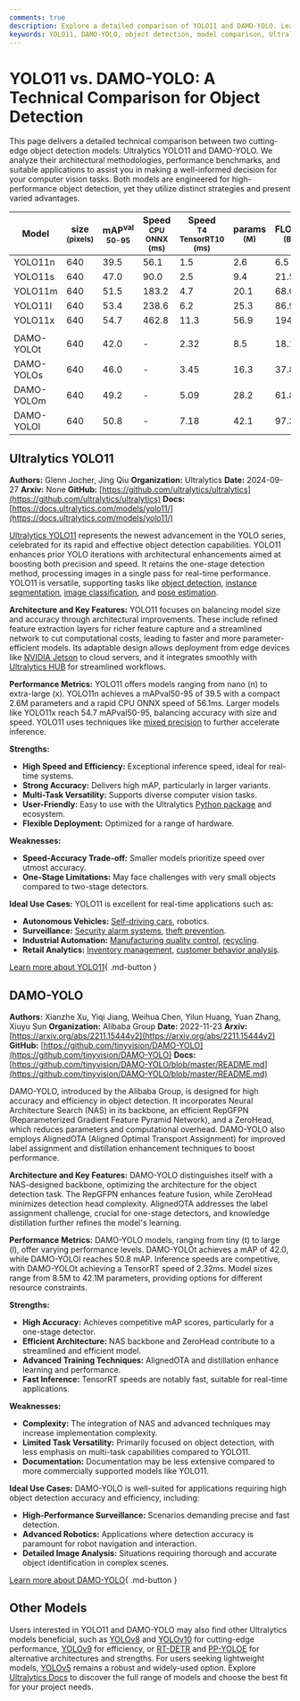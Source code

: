 ```yaml
---
comments: true
description: Explore a detailed comparison of YOLO11 and DAMO-YOLO. Learn about their architectures, performance metrics, and use cases for object detection.
keywords: YOLO11, DAMO-YOLO, object detection, model comparison, Ultralytics, performance benchmarks, machine learning, computer vision
---
```


# YOLO11 vs. DAMO-YOLO: A Technical Comparison for Object Detection

This page delivers a detailed technical comparison between two cutting-edge object detection models: Ultralytics YOLO11 and DAMO-YOLO. We analyze their architectural methodologies, performance benchmarks, and suitable applications to assist you in making a well-informed decision for your computer vision tasks. Both models are engineered for high-performance object detection, yet they utilize distinct strategies and present varied advantages.

<script async src="https://cdn.jsdelivr.net/npm/chart.js"></script>
<script defer src="../../javascript/benchmark.js"></script>

<canvas id="modelComparisonChart" width="1024" height="400" active-models='["YOLO11", "DAMO-YOLO"]'></canvas>

| Model      | size<br><sup>(pixels) | mAP<sup>val<br>50-95 | Speed<br><sup>CPU ONNX<br>(ms) | Speed<br><sup>T4 TensorRT10<br>(ms) | params<br><sup>(M) | FLOPs<br><sup>(B) |
| ---------- | --------------------- | -------------------- | ------------------------------ | ----------------------------------- | ------------------ | ----------------- |
| YOLO11n    | 640                   | 39.5                 | 56.1                           | 1.5                                 | 2.6                | 6.5               |
| YOLO11s    | 640                   | 47.0                 | 90.0                           | 2.5                                 | 9.4                | 21.5              |
| YOLO11m    | 640                   | 51.5                 | 183.2                          | 4.7                                 | 20.1               | 68.0              |
| YOLO11l    | 640                   | 53.4                 | 238.6                          | 6.2                                 | 25.3               | 86.9              |
| YOLO11x    | 640                   | 54.7                 | 462.8                          | 11.3                                | 56.9               | 194.9             |
|            |                       |                      |                                |                                     |                    |                   |
| DAMO-YOLOt | 640                   | 42.0                 | -                              | 2.32                                | 8.5                | 18.1              |
| DAMO-YOLOs | 640                   | 46.0                 | -                              | 3.45                                | 16.3               | 37.8              |
| DAMO-YOLOm | 640                   | 49.2                 | -                              | 5.09                                | 28.2               | 61.8              |
| DAMO-YOLOl | 640                   | 50.8                 | -                              | 7.18                                | 42.1               | 97.3              |

## Ultralytics YOLO11

**Authors:** Glenn Jocher, Jing Qiu
**Organization:** Ultralytics
**Date:** 2024-09-27
**Arxiv:** None
**GitHub:** [https://github.com/ultralytics/ultralytics](https://github.com/ultralytics/ultralytics)
**Docs:** [https://docs.ultralytics.com/models/yolo11/](https://docs.ultralytics.com/models/yolo11/)

[Ultralytics YOLO11](https://docs.ultralytics.com/models/yolo11/) represents the newest advancement in the YOLO series, celebrated for its rapid and effective object detection capabilities. YOLO11 enhances prior YOLO iterations with architectural enhancements aimed at boosting both precision and speed. It retains the one-stage detection method, processing images in a single pass for real-time performance. YOLO11 is versatile, supporting tasks like [object detection](https://www.ultralytics.com/glossary/object-detection), [instance segmentation](https://www.ultralytics.com/glossary/instance-segmentation), [image classification](https://docs.ultralytics.com/tasks/classify/), and [pose estimation](https://docs.ultralytics.com/tasks/pose/).

**Architecture and Key Features:**
YOLO11 focuses on balancing model size and accuracy through architectural improvements. These include refined feature extraction layers for richer feature capture and a streamlined network to cut computational costs, leading to faster and more parameter-efficient models. Its adaptable design allows deployment from edge devices like [NVIDIA Jetson](https://docs.ultralytics.com/guides/nvidia-jetson/) to cloud servers, and it integrates smoothly with [Ultralytics HUB](https://www.ultralytics.com/hub) for streamlined workflows.

**Performance Metrics:**
YOLO11 offers models ranging from nano (n) to extra-large (x). YOLO11n achieves a mAPval50-95 of 39.5 with a compact 2.6M parameters and a rapid CPU ONNX speed of 56.1ms. Larger models like YOLO11x reach 54.7 mAPval50-95, balancing accuracy with size and speed. YOLO11 uses techniques like [mixed precision](https://www.ultralytics.com/glossary/mixed-precision) to further accelerate inference.

**Strengths:**

- **High Speed and Efficiency:** Exceptional inference speed, ideal for real-time systems.
- **Strong Accuracy:** Delivers high mAP, particularly in larger variants.
- **Multi-Task Versatility:** Supports diverse computer vision tasks.
- **User-Friendly:** Easy to use with the Ultralytics [Python package](https://pypi.org/project/ultralytics/) and ecosystem.
- **Flexible Deployment:** Optimized for a range of hardware.

**Weaknesses:**

- **Speed-Accuracy Trade-off:** Smaller models prioritize speed over utmost accuracy.
- **One-Stage Limitations:** May face challenges with very small objects compared to two-stage detectors.

**Ideal Use Cases:**
YOLO11 is excellent for real-time applications such as:

- **Autonomous Vehicles:** [Self-driving cars](https://www.ultralytics.com/solutions/ai-in-self-driving), robotics.
- **Surveillance:** [Security alarm systems](https://www.ultralytics.com/blog/security-alarm-system-projects-with-ultralytics-yolov8), [theft prevention](https://www.ultralytics.com/blog/computer-vision-for-theft-prevention-enhancing-security).
- **Industrial Automation:** [Manufacturing quality control](https://www.ultralytics.com/solutions/ai-in-manufacturing), [recycling](https://www.ultralytics.com/blog/recycling-efficiency-the-power-of-vision-ai-in-automated-sorting).
- **Retail Analytics:** [Inventory management](https://www.ultralytics.com/blog/ai-for-smarter-retail-inventory-management), [customer behavior analysis](https://www.ultralytics.com/blog/achieving-retail-efficiency-with-ai).

[Learn more about YOLO11](https://docs.ultralytics.com/models/yolo11/){ .md-button }

## DAMO-YOLO

**Authors:** Xianzhe Xu, Yiqi Jiang, Weihua Chen, Yilun Huang, Yuan Zhang, Xiuyu Sun
**Organization:** Alibaba Group
**Date:** 2022-11-23
**Arxiv:** [https://arxiv.org/abs/2211.15444v2](https://arxiv.org/abs/2211.15444v2)
**GitHub:** [https://github.com/tinyvision/DAMO-YOLO](https://github.com/tinyvision/DAMO-YOLO)
**Docs:** [https://github.com/tinyvision/DAMO-YOLO/blob/master/README.md](https://github.com/tinyvision/DAMO-YOLO/blob/master/README.md)

DAMO-YOLO, introduced by the Alibaba Group, is designed for high accuracy and efficiency in object detection. It incorporates Neural Architecture Search (NAS) in its backbone, an efficient RepGFPN (Reparameterized Gradient Feature Pyramid Network), and a ZeroHead, which reduces parameters and computational overhead. DAMO-YOLO also employs AlignedOTA (Aligned Optimal Transport Assignment) for improved label assignment and distillation enhancement techniques to boost performance.

**Architecture and Key Features:**
DAMO-YOLO distinguishes itself with a NAS-designed backbone, optimizing the architecture for the object detection task. The RepGFPN enhances feature fusion, while ZeroHead minimizes detection head complexity. AlignedOTA addresses the label assignment challenge, crucial for one-stage detectors, and knowledge distillation further refines the model's learning.

**Performance Metrics:**
DAMO-YOLO models, ranging from tiny (t) to large (l), offer varying performance levels. DAMO-YOLOt achieves a mAP of 42.0, while DAMO-YOLOl reaches 50.8 mAP. Inference speeds are competitive, with DAMO-YOLOt achieving a TensorRT speed of 2.32ms. Model sizes range from 8.5M to 42.1M parameters, providing options for different resource constraints.

**Strengths:**

- **High Accuracy:** Achieves competitive mAP scores, particularly for a one-stage detector.
- **Efficient Architecture:** NAS backbone and ZeroHead contribute to a streamlined and efficient model.
- **Advanced Training Techniques:** AlignedOTA and distillation enhance learning and performance.
- **Fast Inference:** TensorRT speeds are notably fast, suitable for real-time applications.

**Weaknesses:**

- **Complexity:** The integration of NAS and advanced techniques may increase implementation complexity.
- **Limited Task Versatility:** Primarily focused on object detection, with less emphasis on multi-task capabilities compared to YOLO11.
- **Documentation:** Documentation may be less extensive compared to more commercially supported models like YOLO11.

**Ideal Use Cases:**
DAMO-YOLO is well-suited for applications requiring high object detection accuracy and efficiency, including:

- **High-Performance Surveillance:** Scenarios demanding precise and fast detection.
- **Advanced Robotics:** Applications where detection accuracy is paramount for robot navigation and interaction.
- **Detailed Image Analysis:** Situations requiring thorough and accurate object identification in complex scenes.

[Learn more about DAMO-YOLO](https://github.com/tinyvision/DAMO-YOLO/blob/master/README.md){ .md-button }

## Other Models

Users interested in YOLO11 and DAMO-YOLO may also find other Ultralytics models beneficial, such as [YOLOv8](https://docs.ultralytics.com/models/yolov8/) and [YOLOv10](https://docs.ultralytics.com/models/yolov10/) for cutting-edge performance, [YOLOv9](https://docs.ultralytics.com/models/yolov9/) for efficiency, or [RT-DETR](https://docs.ultralytics.com/models/rtdetr/) and [PP-YOLOE](https://docs.ultralytics.com/compare/pp-yoloe-vs-yolov9/) for alternative architectures and strengths. For users seeking lightweight models, [YOLOv5](https://docs.ultralytics.com/models/yolov5/) remains a robust and widely-used option. Explore [Ultralytics Docs](https://docs.ultralytics.com/) to discover the full range of models and choose the best fit for your project needs.
